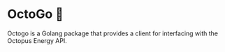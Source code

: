 # OctoGo 🐙

Octogo is a Golang package that provides a client for interfacing with the Octopus Energy API.
